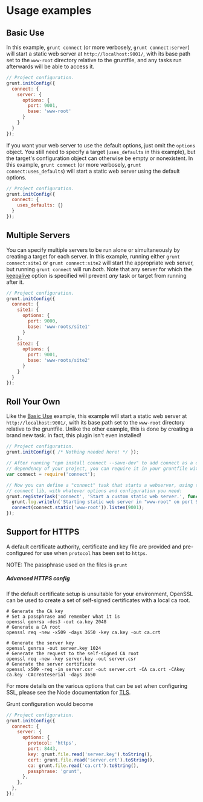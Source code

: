 # Usage examples

## Basic Use
In this example, `grunt connect` (or more verbosely, `grunt connect:server`) will start a static web server at `http://localhost:9001/`, with its base path set to the `www-root` directory relative to the gruntfile, and any tasks run afterwards will be able to access it.

```javascript
// Project configuration.
grunt.initConfig({
  connect: {
    server: {
      options: {
        port: 9001,
        base: 'www-root'
      }
    }
  }
});
```

If you want your web server to use the default options, just omit the `options` object. You still need to specify a target (`uses_defaults` in this example), but the target's configuration object can otherwise be empty or nonexistent. In this example, `grunt connect` (or more verbosely, `grunt connect:uses_defaults`) will start a static web server using the default options.

```javascript
// Project configuration.
grunt.initConfig({
  connect: {
    uses_defaults: {}
  }
});
```

## Multiple Servers
You can specify multiple servers to be run alone or simultaneously by creating a target for each server. In this example, running either `grunt connect:site1` or `grunt connect:site2` will  start the appropriate web server, but running `grunt connect` will run _both_. Note that any server for which the [keepalive](#keepalive) option is specified will prevent _any_ task or target from running after it.

```javascript
// Project configuration.
grunt.initConfig({
  connect: {
    site1: {
      options: {
        port: 9000,
        base: 'www-roots/site1'
      }
    },
    site2: {
      options: {
        port: 9001,
        base: 'www-roots/site2'
      }
    }
  }
});
```

## Roll Your Own
Like the [Basic Use](#basic-use) example, this example will start a static web server at `http://localhost:9001/`, with its base path set to the `www-root` directory relative to the gruntfile. Unlike the other example, this is done by creating a brand new task. in fact, this plugin isn't even installed!

```javascript
// Project configuration.
grunt.initConfig({ /* Nothing needed here! */ });

// After running "npm install connect --save-dev" to add connect as a dev
// dependency of your project, you can require it in your gruntfile with:
var connect = require('connect');

// Now you can define a "connect" task that starts a webserver, using the
// connect lib, with whatever options and configuration you need:
grunt.registerTask('connect', 'Start a custom static web server.', function() {
  grunt.log.writeln('Starting static web server in "www-root" on port 9001.');
  connect(connect.static('www-root')).listen(9001);
});
```

## Support for HTTPS

A default certificate authority, certificate and key file are provided and pre-
configured for use when `protocol` has been set to `https`.

NOTE: The passphrase used on the files is `grunt`

##### Advanced HTTPS config

If the default certificate setup is unsuitable for your environment, OpenSSL
can be used to create a set of self-signed certificates with a local ca root.

```shell
# Generate the CA key
# Set a passphrase and remember what it is
openssl genrsa -des3 -out ca.key 2048
# Generate a CA root
openssl req -new -x509 -days 3650 -key ca.key -out ca.crt

# Generate the server key
openssl genrsa -out server.key 1024
# Generate the request to the self-signed CA root
openssl req -new -key server.key -out server.csr
# Generate the server certificate
openssl x509 -req -in server.csr -out server.crt -CA ca.crt -CAkey ca.key -CAcreateserial -days 3650
```

For more details on the various options that can be set when configuring SSL,
please see the Node documentation for [TLS][].

Grunt configuration would become

```javascript
// Project configuration.
grunt.initConfig({
  connect: {
    server: {
      options: {
        protocol: 'https',
        port: 8443,
        key: grunt.file.read('server.key').toString(),
        cert: grunt.file.read('server.crt').toString(),
        ca: grunt.file.read('ca.crt').toString(),
        passphrase: 'grunt',
      },
    },
  },
});
```

[TLS]: http://nodejs.org/api/tls.html#tls_tls_createserver_options_secureconnectionlistener
